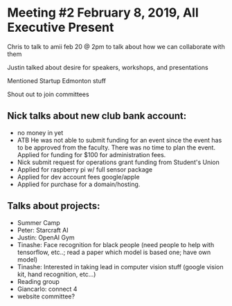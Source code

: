 # Meeting #2 February 8, 2019, All Executive Present
Chris to talk to amii feb 20 @ 2pm to talk about how we can collaborate with them

Justin talked about desire for speakers, workshops, and presentations

Mentioned Startup Edmonton stuff

Shout out to join committees

## Nick talks about new club bank account:
+ no money in yet
+ ATB
He was not able to submit funding for an event since the event has to be approved from the faculty.
There was no time to plan the event. Applied for funding for $100 for administration fees.
+ Nick submit request for operations grant funding from Student's Union
+ Applied for raspberry pi w/ full sensor package
+ Applied for dev account fees google/apple
+ Applied for purchase for a domain/hosting.

## Talks about projects:
+ Summer Camp
+ Peter: Starcraft AI
+ Justin: OpenAI Gym
+ Tinashe: Face recognition for black people (need people to help with tensorflow, etc..; read a paper which model is based one; have own model)
+ Tinashe: Interested in taking lead in computer vision stuff (google vision kit, hand recognition, etc...)
+ Reading group
+ Giancarlo: connect 4
+ website committee?
